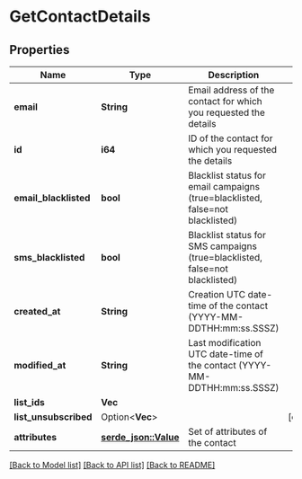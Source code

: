 # GetContactDetails

## Properties

Name | Type | Description | Notes
------------ | ------------- | ------------- | -------------
**email** | **String** | Email address of the contact for which you requested the details | 
**id** | **i64** | ID of the contact for which you requested the details | 
**email_blacklisted** | **bool** | Blacklist status for email campaigns (true=blacklisted, false=not blacklisted) | 
**sms_blacklisted** | **bool** | Blacklist status for SMS campaigns (true=blacklisted, false=not blacklisted) | 
**created_at** | **String** | Creation UTC date-time of the contact (YYYY-MM-DDTHH:mm:ss.SSSZ) | 
**modified_at** | **String** | Last modification UTC date-time of the contact (YYYY-MM-DDTHH:mm:ss.SSSZ) | 
**list_ids** | **Vec<i64>** |  | 
**list_unsubscribed** | Option<**Vec<i64>**> |  | [optional]
**attributes** | [**serde_json::Value**](.md) | Set of attributes of the contact | 

[[Back to Model list]](../README.md#documentation-for-models) [[Back to API list]](../README.md#documentation-for-api-endpoints) [[Back to README]](../README.md)


